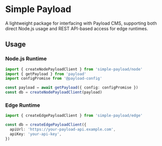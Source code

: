 # Simple Payload

A lightweight package for interfacing with Payload CMS, supporting both direct Node.js usage and REST API-based access for edge runtimes.

## Usage

### Node.js Runtime

```typescript
import { createNodePayloadClient } from 'simple-payload/node'
import { getPayload } from 'payload'
import configPromise from '@payload-config'

const payload = await getPayload({ config: configPromise })
const db = createNodePayloadClient(payload)
```

### Edge Runtime

```typescript
import { createEdgePayloadClient } from 'simple-payload/edge'

const db = createEdgePayloadClient({
  apiUrl: 'https://your-payload-api.example.com',
  apiKey: 'your-api-key',
})
```
